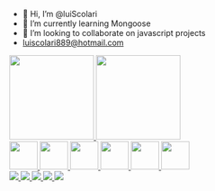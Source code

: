 - 👋 Hi, I’m @luiScolari
- 🌱 I’m currently learning Mongoose
- 💞️ I’m looking to collaborate on javascript projects
- luiscolari889@hotmail.com

 <div>
  <a href="https://github.com/luiScolari">
  <img height="150em"  src="https://github-readme-stats.vercel.app/api?username=luisColari&show_icons=true&theme=highcontrast&include_all_commits=true&count_private=true"/>
  <img height="150em" src="https://github-readme-stats.vercel.app/api/top-langs/?username=luisColari&langs_count=7&theme=highcontrast"/>
 
 </div>
 
 
 <div> 
 <img height="50px" src="https://cdn.jsdelivr.net/gh/devicons/devicon/icons/html5/html5-original.svg" />
 <img height="50px" src="https://cdn.jsdelivr.net/gh/devicons/devicon/icons/css3/css3-original.svg" />
 <img height="50px" src="https://cdn.jsdelivr.net/gh/devicons/devicon/icons/javascript/javascript-original.svg" />
 <img height="50px" src="https://cdn.jsdelivr.net/gh/devicons/devicon/icons/mongodb/mongodb-original.svg" />
 <img height="50px" src="https://cdn.jsdelivr.net/gh/devicons/devicon/icons/express/express-original.svg" />
 <img height="50px" src="https://cdn.jsdelivr.net/gh/devicons/devicon/icons/nodejs/nodejs-original-wordmark.svg" />
 </div>
 
<div> 
 <img src="https://img.shields.io/badge/Windows-0078D6?style=for-the-badge&logo=windows&logoColor=white" />
 <img src="https://img.shields.io/badge/Udemy-EC5252?style=for-the-badge&logo=Udemy&logoColor=white" />
 <img src="https://img.shields.io/badge/Gmail-D14836?style=for-the-badge&logo=gmail&logoColor=white" />
 <img src="https://img.shields.io/badge/Visual_Studio_Code-0078D4?style=for-the-badge&logo=visual%20studio%20code&logoColor=white" />
 <a href="https://square-aragon-763.notion.site/63d20436d5604a8098737c803e96d027?v=4482529242de4499a7d34244abf53435"><img src="https://img.shields.io/badge/Notion-000000?style=for-the-badge&logo=notion&logoColor=white" /> </a>
 
</div>
 

